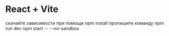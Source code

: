 # React + Vite
скачайте зависимости при помощи npm install
пропишите команду npm run dev
npm start -- --no-sandbox

